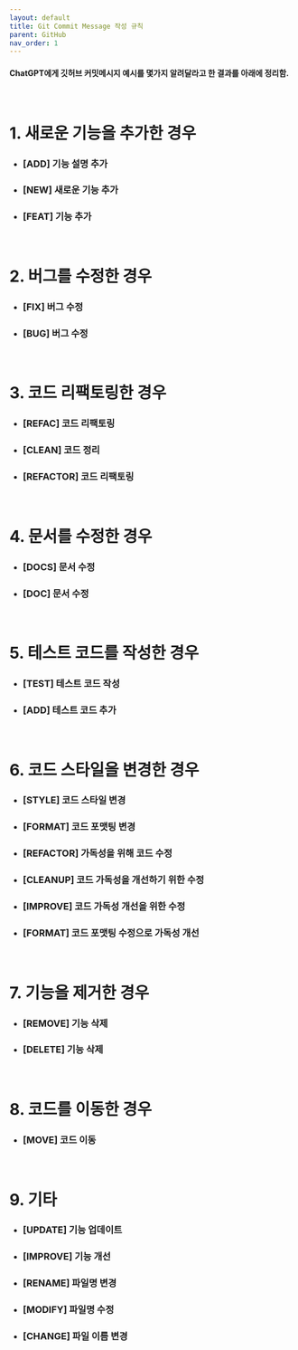 ```yaml
---
layout: default
title: Git Commit Message 작성 규칙
parent: GitHub
nav_order: 1
---
```

#### ChatGPT에게 깃허브 커밋메시지 예시를 몇가지 알려달라고 한 결과를 아래에 정리함.

<br>

# 1. 새로운 기능을 추가한 경우

* ### [ADD] 기능 설명 추가
* ### [NEW] 새로운 기능 추가
* ### [FEAT] 기능 추가

</br>

# 2. 버그를 수정한 경우

* ### [FIX] 버그 수정
* ### [BUG] 버그 수정

</br>

# 3. 코드 리팩토링한 경우

* ### [REFAC] 코드 리팩토링
* ### [CLEAN] 코드 정리
* ### [REFACTOR] 코드 리팩토링

</br>

# 4. 문서를 수정한 경우

* ### [DOCS] 문서 수정
* ### [DOC] 문서 수정

</br>

# 5. 테스트 코드를 작성한 경우

* ### [TEST] 테스트 코드 작성
* ### [ADD] 테스트 코드 추가

</br>

# 6. 코드 스타일을 변경한 경우

* ### [STYLE] 코드 스타일 변경
* ### [FORMAT] 코드 포맷팅 변경
* ### [REFACTOR] 가독성을 위해 코드 수정
* ### [CLEANUP] 코드 가독성을 개선하기 위한 수정
* ### [IMPROVE] 코드 가독성 개선을 위한 수정
* ### [FORMAT] 코드 포맷팅 수정으로 가독성 개선

</br>

# 7. 기능을 제거한 경우

* ### [REMOVE] 기능 삭제
* ### [DELETE] 기능 삭제

</br>

# 8. 코드를 이동한 경우

* ### [MOVE] 코드 이동

</br>

# 9. 기타

* ### [UPDATE] 기능 업데이트
* ### [IMPROVE] 기능 개선
* ### [RENAME] 파일명 변경
* ### [MODIFY] 파일명 수정
* ### [CHANGE] 파일 이름 변경